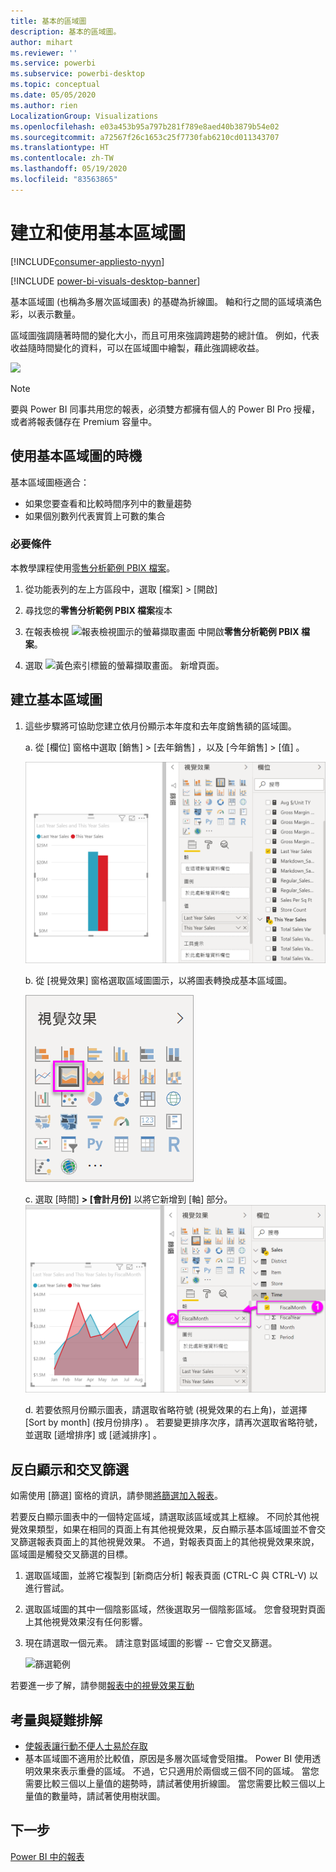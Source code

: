 ```yaml
---
title: 基本的區域圖
description: 基本的區域圖。
author: mihart
ms.reviewer: ''
ms.service: powerbi
ms.subservice: powerbi-desktop
ms.topic: conceptual
ms.date: 05/05/2020
ms.author: rien
LocalizationGroup: Visualizations
ms.openlocfilehash: e03a453b95a797b281f789e8aed40b3879b54e02
ms.sourcegitcommit: a72567f26c1653c25f7730fab6210cd011343707
ms.translationtype: HT
ms.contentlocale: zh-TW
ms.lasthandoff: 05/19/2020
ms.locfileid: "83563865"
---
```

# <a name="create-and-use-basic-area-charts"></a>建立和使用基本區域圖

[!INCLUDE[consumer-appliesto-nyyn](../includes/consumer-appliesto-nyyn.md)]

[!INCLUDE [power-bi-visuals-desktop-banner](../includes/power-bi-visuals-desktop-banner.md)]

基本區域圖 (也稱為多層次區域圖表) 的基礎為折線圖。 軸和行之間的區域填滿色彩，以表示數量。 

區域圖強調隨著時間的變化大小，而且可用來強調跨趨勢的總計值。 例如，代表收益隨時間變化的資料，可以在區域圖中繪製，藉此強調總收益。

![](media/power-bi-visualization-basic-area-chart/power-bi-chart-example.png)

> [!NOTE]
> 要與 Power BI 同事共用您的報表，必須雙方都擁有個人的 Power BI Pro 授權，或者將報表儲存在 Premium 容量中。

## <a name="when-to-use-a-basic-area-chart"></a>使用基本區域圖的時機
基本區域圖極適合：

* 如果您要查看和比較時間序列中的數量趨勢 
* 如果個別數列代表實質上可數的集合

### <a name="prerequisites"></a>必要條件
本教學課程使用[零售分析範例 PBIX 檔案](https://download.microsoft.com/download/9/6/D/96DDC2FF-2568-491D-AAFA-AFDD6F763AE3/Retail%20Analysis%20Sample%20PBIX.pbix)。

1. 從功能表列的左上方區段中，選取 [檔案]   > [開啟] 
   
2. 尋找您的**零售分析範例 PBIX 檔案**複本

1. 在報表檢視 ![報表檢視圖示的螢幕擷取畫面](media/power-bi-visualization-kpi/power-bi-report-view.png) 中開啟**零售分析範例 PBIX 檔案**。

1. 選取 ![黃色索引標籤的螢幕擷取畫面。](media/power-bi-visualization-kpi/power-bi-yellow-tab.png) 新增頁面。


## <a name="create-a-basic-area-chart"></a>建立基本區域圖
 

1. 這些步驟將可協助您建立依月份顯示本年度和去年度銷售額的區域圖。
   
   a. 從 [欄位] 窗格中選取 [銷售] \> [去年銷售]  ，以及 [今年銷售] > [值]  。

   ![區域圖資料值](media/power-bi-visualization-basic-area-chart/power-bi-bar-chart.png)

   b.  從 [視覺效果] 窗格選取區域圖圖示，以將圖表轉換成基本區域圖。

   ![區域圖圖示](media/power-bi-visualization-basic-area-chart/convertchart.png)
   
   c.  選取 [時間] **\> [會計月份]** 以將它新增到 [軸]  部分。   
   ![區域圖軸值](media/power-bi-visualization-basic-area-chart/powerbi-area-chartnew.png)
   
   d.  若要依照月份顯示圖表，請選取省略符號 \(視覺效果的右上角)，並選擇 \[Sort by month] \(按月份排序)  。 若要變更排序次序，請再次選取省略符號，並選取 [遞增排序]  或 [遞減排序]  。

## <a name="highlighting-and-cross-filtering"></a>反白顯示和交叉篩選
如需使用 [篩選] 窗格的資訊，請參閱[將篩選加入報表](../create-reports/power-bi-report-add-filter.md)。

若要反白顯示圖表中的一個特定區域，請選取該區域或其上框線。  不同於其他視覺效果類型，如果在相同的頁面上有其他視覺效果，反白顯示基本區域圖並不會交叉篩選報表頁面上的其他視覺效果。 不過，對報表頁面上的其他視覺效果來說，區域圖是觸發交叉篩選的目標。 

1. 選取區域圖，並將它複製到 [新商店分析]  報表頁面 (CTRL-C 與 CTRL-V) 以進行嘗試。
2. 選取區域圖的其中一個陰影區域，然後選取另一個陰影區域。 您會發現對頁面上其他視覺效果沒有任何影響。
1. 現在請選取一個元素。 請注意對區域圖的影響 -- 它會交叉篩選。

    ![篩選範例](media/power-bi-visualization-basic-area-chart/power-bi-area-chart-filters.gif) 

若要進一步了解，請參閱[報表中的視覺效果互動](../create-reports/service-reports-visual-interactions.md)


## <a name="considerations-and-troubleshooting"></a>考量與疑難排解   
* [使報表讓行動不便人士易於存取](../create-reports/desktop-accessibility-overview.md)
* 基本區域圖不適用於比較值，原因是多層次區域會受阻擋。 Power BI 使用透明效果來表示重疊的區域。 不過，它只適用於兩個或三個不同的區域。 當您需要比較三個以上量值的趨勢時，請試著使用折線圖。 當您需要比較三個以上量值的數量時，請試著使用樹狀圖。

## <a name="next-step"></a>下一步
[Power BI 中的報表](power-bi-visualization-card.md)  
